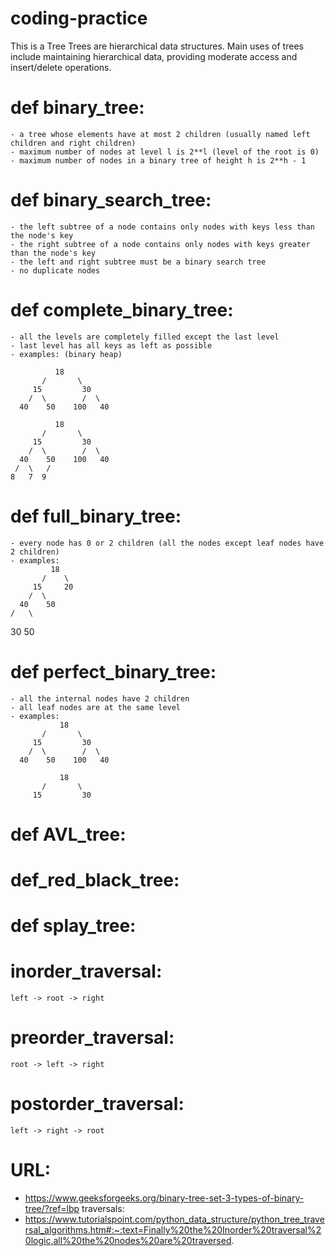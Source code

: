 # coding-practice
This is a Tree
Trees are hierarchical data structures.
Main uses of trees include maintaining hierarchical data, providing moderate access and insert/delete operations.

# def binary_tree:
    - a tree whose elements have at most 2 children (usually named left children and right children)
    - maximum number of nodes at level l is 2**l (level of the root is 0)
    - maximum number of nodes in a binary tree of height h is 2**h - 1 

# def binary_search_tree:
    - the left subtree of a node contains only nodes with keys less than the node's key  
    - the right subtree of a node contains only nodes with keys greater than the node's key 
    - the left and right subtree must be a binary search tree
    - no duplicate nodes

# def complete_binary_tree:
    - all the levels are completely filled except the last level
    - last level has all keys as left as possible
    - examples: (binary heap)

              18                                  
           /       \  
         15         30  
        /  \        /  \
      40    50    100   40

              18
           /       \  
         15         30  
        /  \        /  \
      40    50    100   40
     /  \   /
    8   7  9 

# def full_binary_tree:
    - every node has 0 or 2 children (all the nodes except leaf nodes have 2 children)
    - examples:
             18
           /    \   
         15     20    
        /  \       
      40    50   
    /   \
   30   50

# def perfect_binary_tree:
    - all the internal nodes have 2 children 
    - all leaf nodes are at the same level
    - examples:
               18
           /       \  
         15         30  
        /  \        /  \
      40    50    100   40

               18
           /       \  
         15         30  

# def AVL_tree:

# def_red_black_tree:

# def splay_tree:

# inorder_traversal:
    left -> root -> right

# preorder_traversal:
    root -> left -> right

# postorder_traversal:
    left -> right -> root




# URL:
- https://www.geeksforgeeks.org/binary-tree-set-3-types-of-binary-tree/?ref=lbp
traversals:
- https://www.tutorialspoint.com/python_data_structure/python_tree_traversal_algorithms.htm#:~:text=Finally%20the%20Inorder%20traversal%20logic,all%20the%20nodes%20are%20traversed.

